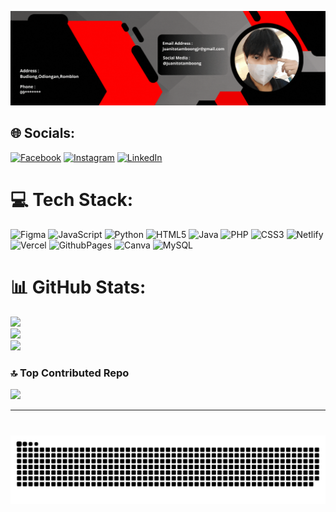 ![logo](https://github.com/JuanitoTamboong/JuanitoTamboong/blob/main/wans.gif)


## 🌐 Socials:
[![Facebook](https://img.shields.io/badge/Facebook-%231877F2.svg?logo=Facebook&logoColor=white)](https://facebook.com/https://web.facebook.com/juanito.tamboong.000) [![Instagram](https://img.shields.io/badge/Instagram-%23E4405F.svg?logo=Instagram&logoColor=white)](https://instagram.com/https://www.instagram.com/itsmepapawans/) [![LinkedIn](https://img.shields.io/badge/LinkedIn-%230077B5.svg?logo=linkedin&logoColor=white)](https://linkedin.com/in/https://www.linkedin.com/in/juanito-f-tamboong-jr-b4271a227/) 

# 💻 Tech Stack:
![Figma](https://img.shields.io/badge/figma-%23F24E1E.svg?style=for-the-badge&logo=figma&logoColor=white) ![JavaScript](https://img.shields.io/badge/javascript-%23323330.svg?style=for-the-badge&logo=javascript&logoColor=%23F7DF1E) ![Python](https://img.shields.io/badge/python-3670A0?style=for-the-badge&logo=python&logoColor=ffdd54) ![HTML5](https://img.shields.io/badge/html5-%23E34F26.svg?style=for-the-badge&logo=html5&logoColor=white) ![Java](https://img.shields.io/badge/java-%23ED8B00.svg?style=for-the-badge&logo=openjdk&logoColor=white) ![PHP](https://img.shields.io/badge/php-%23777BB4.svg?style=for-the-badge&logo=php&logoColor=white) ![CSS3](https://img.shields.io/badge/css3-%231572B6.svg?style=for-the-badge&logo=css3&logoColor=white) ![Netlify](https://img.shields.io/badge/netlify-%23000000.svg?style=for-the-badge&logo=netlify&logoColor=#00C7B7) ![Vercel](https://img.shields.io/badge/vercel-%23000000.svg?style=for-the-badge&logo=vercel&logoColor=white) ![GithubPages](https://img.shields.io/badge/github%20pages-121013?style=for-the-badge&logo=github&logoColor=white) ![Canva](https://img.shields.io/badge/Canva-%2300C4CC.svg?style=for-the-badge&logo=Canva&logoColor=white) ![MySQL](https://img.shields.io/badge/mysql-%2300000f.svg?style=for-the-badge&logo=mysql&logoColor=white)
# 📊 GitHub Stats:
![](https://github-readme-stats.vercel.app/api?username=JuanitoTamboong&theme=material-palenight&hide_border=true&include_all_commits=false&count_private=false)<br/>
![](https://github-readme-streak-stats.herokuapp.com/?user=JuanitoTamboong&theme=material-palenight&hide_border=true)<br/>
![](https://github-readme-stats.vercel.app/api/top-langs/?username=JuanitoTamboong&theme=material-palenight&hide_border=true&include_all_commits=false&count_private=false&layout=compact)

### 🔝 Top Contributed Repo
![](https://github-contributor-stats.vercel.app/api?username=JuanitoTamboong&limit=5&theme=tokyonight&combine_all_yearly_contributions=true)

---
<!--[![](https://visitcount.itsvg.in/api?id=JuanitoTamboong&icon=7&color=0)](https://visitcount.itsvg.in)-->

<!-- Proudly created with GPRM ( https://gprm.itsvg.in ) -->
###



###

<br clear="both">

<img src="https://raw.githubusercontent.com/JuanitoTamboong/JuanitoTamboong/output/snake.svg" alt="Snake animation" />

###
